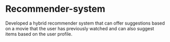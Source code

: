 # Recommender-system
Developed a hybrid recommender system that can offer suggestions based on a movie that the user has previously watched and can also suggest items based on the user profile.
